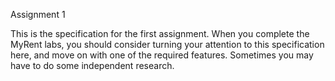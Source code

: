 Assignment 1

This is the specification for the first assignment. When you complete the MyRent labs, you should consider turning your attention to this specification here, and move on with one of the required features. Sometimes you may have to do some independent research.